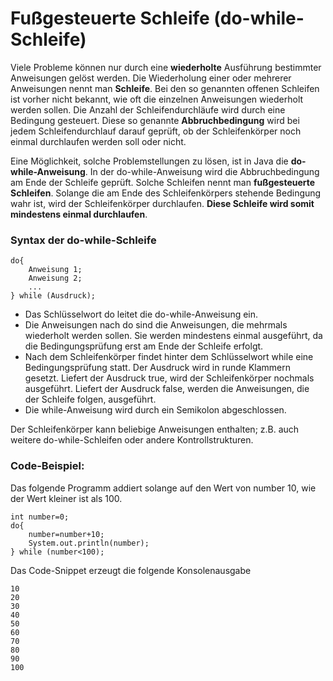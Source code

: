 # Fußgesteuerte Schleife (do-while-Schleife) 

Viele Probleme können nur durch eine **wiederholte** Ausführung bestimmter Anweisungen gelöst werden. 
Die Wiederholung einer oder mehrerer Anweisungen nennt man **Schleife**. Bei den so genannten offenen Schleifen ist 
vorher nicht bekannt, wie oft die einzelnen Anweisungen wiederholt werden sollen. Die Anzahl der 
Schleifendurchläufe wird durch eine Bedingung gesteuert. Diese so genannte **Abbruchbedingung** wird bei jedem 
Schleifendurchlauf darauf geprüft, ob der Schleifenkörper noch einmal durchlaufen werden soll oder nicht.

Eine Möglichkeit, solche Problemstellungen zu lösen, ist in Java die **do-while-Anweisung**. In der do-while-Anweisung 
wird die Abbruchbedingung am Ende der Schleife geprüft. Solche Schleifen nennt man **fußgesteuerte Schleifen**. 
Solange die am Ende des Schleifenkörpers stehende Bedingung wahr ist, wird der Schleifenkörper durchlaufen. 
**Diese Schleife wird somit mindestens einmal durchlaufen**.

### Syntax der do-while-Schleife

```
do{					
	Anweisung 1;
	Anweisung 2;
	...
} while (Ausdruck);
```
* Das Schlüsselwort do leitet die do-while-Anweisung ein.
* Die Anweisungen nach do sind die Anweisungen, die mehrmals wiederholt werden sollen. Sie werden mindestens einmal ausgeführt, 
da die Bedingungsprüfung erst am Ende der Schleife erfolgt.
* Nach dem Schleifenkörper findet hinter dem Schlüsselwort while eine Bedingungsprüfung statt. Der Ausdruck wird in runde Klammern 
gesetzt. Liefert der Ausdruck true, wird der Schleifenkörper nochmals ausgeführt. Liefert der Ausdruck false, werden die Anweisungen, 
die der Schleife folgen, ausgeführt.
* Die while-Anweisung wird durch ein Semikolon abgeschlossen.

Der Schleifenkörper kann beliebige Anweisungen enthalten; z.B. auch weitere do-while-Schleifen oder andere Kontrollstrukturen.

### Code-Beispiel: 

Das folgende Programm addiert solange auf den Wert von number 10, wie der Wert kleiner ist als 100. 

```
int number=0;
do{
	number=number+10;
	System.out.println(number);
} while (number<100);
```
Das Code-Snippet erzeugt die folgende Konsolenausgabe
```
10
20
30
40
50
60
70
80
90
100
```

